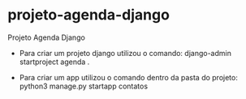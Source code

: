 # projeto-agenda-django
Projeto Agenda Django

- Para criar um projeto django utilizou o comando: django-admin startproject agenda .

- Para criar um app utilizou o comando dentro da pasta do projeto: python3 manage.py startapp contatos
